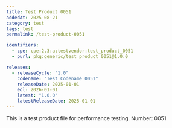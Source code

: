 ```yaml
---
title: Test Product 0051
addedAt: 2025-08-21
category: test
tags: test
permalink: /test-product-0051

identifiers:
  - cpe: cpe:2.3:a:testvendor:test_product_0051
  - purl: pkg:generic/test_product_0051@1.0.0

releases:
  - releaseCycle: "1.0"
    codename: "Test Codename 0051"
    releaseDate: 2025-01-01
    eol: 2026-01-01
    latest: "1.0.0"
    latestReleaseDate: 2025-01-01
---
```


This is a test product file for performance testing. Number: 0051
